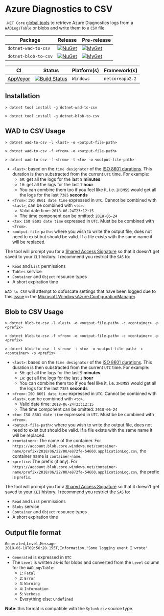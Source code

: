# Azure Diagnostics to CSV

`.NET Core` [global tools][dotnet-global-tools] to retrieve Azure Diagnostics logs from a `WADLogsTable` or blobs and write them to a `CSV` file.

| Package | Release | Pre-release |
| --- | --- | --- |
| `dotnet-wad-to-csv` | [![NuGet][nuget-wad-tool-badge]][nuget-wad-tool-command] | [![MyGet][myget-wad-tool-badge]][myget-wad-tool-command] |
| `dotnet-blob-to-csv` | [![NuGet][nuget-blob-tool-badge]][nuget-blob-tool-command] | [![MyGet][myget-blob-tool-badge]][myget-blob-tool-command] |

| CI | Status | Platform(s) | Framework(s) |
| --- | --- | --- | --- |
| [AppVeyor][app-veyor] | [![Build Status][app-veyor-shield]][app-veyor] | `Windows` | `netcoreapp2.2` |

## Installation

```posh
> dotnet tool install -g dotnet-wad-to-csv
```

```posh
> dotnet tool install -g dotnet-blob-to-csv
```

## WAD to CSV Usage

```posh
> dotnet wad-to-csv -l <last> -o <output-file-path>
```

```posh
> dotnet wad-to-csv -f <from> -o <output-file-path>
```

```posh
> dotnet wad-to-csv -f <from> -t <to> -o <output-file-path>
```

- `<last>`: based on the `time designator` of the [ISO 8601 durations][iso-8601-duration]. This duration is then substracted from the current `UTC` time. For example:
  - `5M`: get all the logs for the last `5` **minutes**
  - `1H`: get all the logs for the last `1` **hour**
  - You can combine them too if you feel like it, i.e. `2H3M5S` would get all the logs for the last `7385` **seconds**
- `<from>`: `ISO 8601 date time` expressed in `UTC`. Cannot be combined with `<last>`, can be combined with `<to>`.
  - Valid date time: `2018-06-24T23:12:15`
  - The time component can be omitted: `2018-06-24`
- `<to>`: `ISO 8601 date time` expressed in `UTC`. Must be be combined with `<from>`.
- `<output-file-path>`: where you wish to write the output file, does not need to exist but should be valid. If a file exists with the same name it will be replaced.

The tool will prompt you for a [Shared Access Signature][sas] so that it doesn't get saved to your `CLI` history. I recommend you restrict the `SAS` to:

- `Read` and `List` permissions
- `Tables` service
- `Container` and `Object` resource types
- A short expiration time

`WAD to CSV` will attempt to obfuscate settings that have been logged due to this [issue][github-issue] in the [Microsoft.WindowsAzure.ConfigurationManager][configuration-manager-nuget].

## Blob to CSV Usage

```posh
> dotnet blob-to-csv -l <last> -o <output-file-path> -c <container> -p <prefix>
```

```posh
> dotnet blob-to-csv -f <from> -o <output-file-path> -c <container> -p <prefix>
```

```posh
> dotnet blob-to-csv -f <from> -t <to> -o <output-file-path> -c <container> -p <prefix>
```

- `<last>`: based on the `time designator` of the [ISO 8601 durations][iso-8601-duration]. This duration is then substracted from the current `UTC` time. For example:
  - `5M`: get all the logs for the last `5` **minutes**
  - `1H`: get all the logs for the last `1` **hour**
  - You can combine them too if you feel like it, i.e. `2H3M5S` would get all the logs for the last `7385` **seconds**
- `<from>`: `ISO 8601 date time` expressed in `UTC`. Cannot be combined with `<last>`, can be combined with `<to>`.
  - Valid date time: `2018-06-24T23:12:15`
  - The time component can be omitted: `2018-06-24`
- `<to>`: `ISO 8601 date time` expressed in `UTC`. Must be be combined with `<from>`.
- `<output-file-path>`: where you wish to write the output file, does not need to exist but should be valid. If a file exists with the same name it will be replaced.
- `<container>`: The name of the container. For `https://account.blob.core.windows.net/container-name/prefix/2018/06/22/00/e872fe-54660.applicationLog.csv`, the container name is `container-name`.
- `<prefix>`: The prefix (if any). For `https://account.blob.core.windows.net/container-name/prefix/2018/06/22/00/e872fe-54660.applicationLog.csv`, the prefix is `prefix`.

The tool will prompt you for a [Shared Access Signature][sas] so that it doesn't get saved to your `CLI` history. I recommend you restrict the `SAS` to:

- `Read` and `List` permissions
- `Blobs` service
- `Container` and `Object` resource types
- A short expiration time

## Output file format

```csv
Generated,Level,Message
2018-06-18T09:50:28.155T,Information,"Some logging event I wrote"
```

- `Generated` is expressed in `UTC`
- The `Level` is written as-is for blobs and converted from the `Level` column for the `WADLogsTable`:
  - `1`: `Fatal`
  - `2`: `Error`
  - `3`: `Warning`
  - `4`: `Information`
  - `5`: `Verbose`
  - Everything else: `Undefined`

**Note**: this format is compatible with the `Splunk` `csv` source type.

[iso-8601-duration]: https://en.wikipedia.org/wiki/ISO_8601#Durations
[dotnet-global-tools]: https://docs.microsoft.com/en-us/dotnet/core/tools/global-tools
[sas]: https://docs.microsoft.com/en-us/azure/storage/common/storage-dotnet-shared-access-signature-part-1
[github-issue]: https://github.com/Azure/azure-sdk-for-net/issues/653
[app-veyor]: https://ci.appveyor.com/project/GabrielWeyer/dotnet-wad-to-csv
[app-veyor-shield]: https://img.shields.io/appveyor/ci/gabrielweyer/dotnet-wad-to-csv/master.svg?label=AppVeyor&style=flat-square
[nuget-wad-tool-badge]: https://img.shields.io/nuget/v/dotnet-wad-to-csv.svg?label=NuGet&style=flat-square
[nuget-wad-tool-command]: https://www.nuget.org/packages/dotnet-wad-to-csv
[myget-wad-tool-badge]: https://img.shields.io/myget/gabrielweyer-pre-release/v/dotnet-wad-to-csv.svg?label=MyGet&style=flat-square
[myget-wad-tool-command]: https://www.myget.org/feed/gabrielweyer-pre-release/package/nuget/dotnet-wad-to-csv
[configuration-manager-nuget]: https://www.nuget.org/packages/Microsoft.WindowsAzure.ConfigurationManager/
[nuget-blob-tool-badge]: https://img.shields.io/nuget/v/dotnet-blob-to-csv.svg?label=NuGet&style=flat-square
[nuget-blob-tool-command]: https://www.nuget.org/packages/dotnet-blob-to-csv
[myget-blob-tool-badge]: https://img.shields.io/myget/gabrielweyer-pre-release/v/dotnet-blob-to-csv.svg?label=MyGet&style=flat-square
[myget-blob-tool-command]: https://www.myget.org/feed/gabrielweyer-pre-release/package/nuget/dotnet-blob-to-csv
